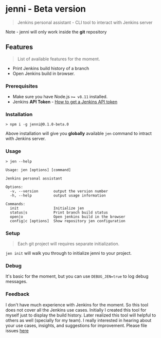 # jenni - Beta version
> Jenkins personal assistant - CLI tool to interact with Jenkins server

Note - jenni will only work inside the **git** repository 

## Features
> List of available features for the moment.   
* Print Jenkins build history of a branch
* Open Jenkins build in browser.

### Prerequisites
- Make sure you have Node.js `>= v8.11` installed.
- Jenkins **API Token** - [How to get a Jenkins API token](https://stackoverflow.com/questions/45466090/how-to-get-the-api-token-for-jenkins)

### Installation
```
> npm i -g jenni@0.1.0-beta.0
```
Above installation will give you **globally** available `jen` command to intract with Jenkins server. 

### Usage
```
> jen --help

Usage: jen [options] [command]

Jenkins personal assistant

Options:
  -v, --version       output the version number
  -h, --help          output usage information

Commands:
  init                Initialize jen
  status|s            Print branch build status
  open|o              Open jenkins build in the browser
  config|c [options]  Show repository jen configuration

```

### Setup
> Each git project will requires separate initialization.

`jen init` will walk you through to initialize jenni to your project. 

### Debug
It's basic for the moment, but you can use `DEBUG_JEN=true` to log debug messages.

### Feedback
I don't have much experience with Jenkins for the moment. So this tool does not cover all the Jenkins use cases. Initially I created this tool for myself just to display the build history. Later realized this tool will helpful to others as well (specially for my team). I really interested in hearing about your use cases, insights, and suggestions for improvement. Please file issues [here](https://github.com/m-sureshraj/jenni/issues)

